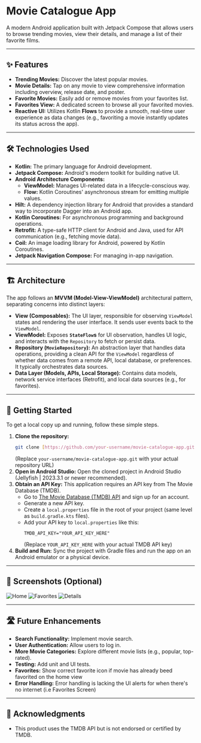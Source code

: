 # Movie Catalogue App

A modern Android application built with Jetpack Compose that allows users to browse trending movies, view their details, and manage a list of their favorite films.

---

## ✨ Features

* **Trending Movies:** Discover the latest popular movies.
* **Movie Details:** Tap on any movie to view comprehensive information including overview, release date, and poster.
* **Favorite Movies:** Easily add or remove movies from your favorites list.
* **Favorites View:** A dedicated screen to browse all your favorited movies.
* **Reactive UI:** Utilizes Kotlin **Flows** to provide a smooth, real-time user experience as data changes (e.g., favoriting a movie instantly updates its status across the app).

---

## 🛠️ Technologies Used

* **Kotlin:** The primary language for Android development.
* **Jetpack Compose:** Android's modern toolkit for building native UI.
* **Android Architecture Components:**
    * **ViewModel:** Manages UI-related data in a lifecycle-conscious way.
    * **Flow:** Kotlin Coroutines' asynchronous stream for emitting multiple values.
* **Hilt:** A dependency injection library for Android that provides a standard way to incorporate Dagger into an Android app.
* **Kotlin Coroutines:** For asynchronous programming and background operations.
* **Retrofit:** A type-safe HTTP client for Android and Java, used for API communication (e.g., fetching movie data).
* **Coil:** An image loading library for Android, powered by Kotlin Coroutines.
* **Jetpack Navigation Compose:** For managing in-app navigation.

---

## 🏗️ Architecture

The app follows an **MVVM (Model-View-ViewModel)** architectural pattern, separating concerns into distinct layers:

* **View (Composables):** The UI layer, responsible for observing `ViewModel` states and rendering the user interface. It sends user events back to the `ViewModel`.
* **ViewModel:** Exposes **`StateFlow`s** for UI observation, handles UI logic, and interacts with the `Repository` to fetch or persist data.
* **Repository (`MovieRepository`):** An abstraction layer that handles data operations, providing a clean API for the `ViewModel` regardless of whether data comes from a remote API, local database, or preferences. It typically orchestrates data sources.
* **Data Layer (Models, APIs, Local Storage):** Contains data models, network service interfaces (Retrofit), and local data sources (e.g., for favorites).

---

## 🚀 Getting Started

To get a local copy up and running, follow these simple steps.

1.  **Clone the repository:**
    ```bash
    git clone [https://github.com/your-username/movie-catalogue-app.git](https://github.com/your-username/movie-catalogue-app.git)
    ```
    (Replace `your-username/movie-catalogue-app.git` with your actual repository URL)
2.  **Open in Android Studio:**
    Open the cloned project in Android Studio (Jellyfish | 2023.3.1 or newer recommended).
3.  **Obtain an API Key:**
    This application requires an API key from The Movie Database (TMDB).
    * Go to [The Movie Database (TMDB) API](https://www.themoviedb.org/documentation/api) and sign up for an account.
    * Generate a new API key.
    * Create a `local.properties` file in the root of your project (same level as `build.gradle.kts` files).
    * Add your API key to `local.properties` like this:
        ```properties
        TMDB_API_KEY="YOUR_API_KEY_HERE"
        ```
        (Replace `YOUR_API_KEY_HERE` with your actual TMDB API key)
4.  **Build and Run:**
    Sync the project with Gradle files and run the app on an Android emulator or a physical device.

---

## 📸 Screenshots (Optional)
![Home](https://github.com/user-attachments/assets/8c51e221-8746-42c0-94cb-dcd059f83e2c)
![Favorites](https://github.com/user-attachments/assets/f0916cbc-8528-466a-b39f-82d38de6fb23)
![Details](https://github.com/user-attachments/assets/46cfc208-34d2-4f0c-8587-c44c86f1485e)

---

## 🛣️ Future Enhancements

* **Search Functionality:** Implement movie search.
* **User Authentication:** Allow users to log in.
* **More Movie Categories:** Explore different movie lists (e.g., popular, top-rated).
* **Testing:** Add unit and UI tests.
* **Favorites:** Show correct favorite icon if movie has already beed favorited on the home view
* **Error Handling:** Error handling is lacking the UI alerts for when there's no internet (i.e Favorites Screen)

---

## 🙏 Acknowledgments

* This product uses the TMDB API but is not endorsed or certified by TMDB.
